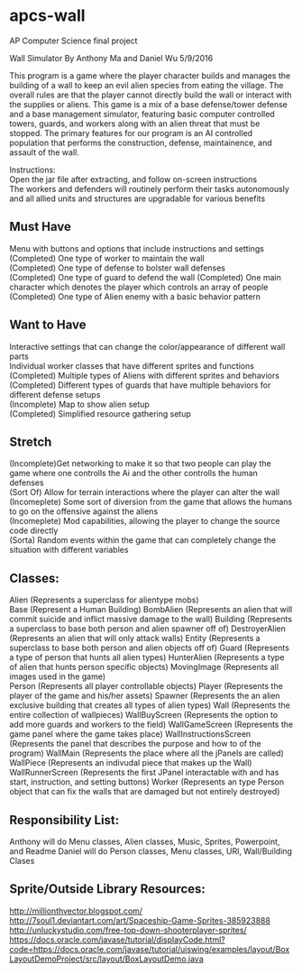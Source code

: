 # apcs-wall
AP Computer Science final project  

Wall Simulator By Anthony Ma and Daniel Wu 5/9/2016  

This program is a game where the player character builds and manages the building of a wall to keep an evil alien species from eating the village. The overall rules are that the player cannot directly build the wall or interact with the supplies or aliens. This game is a mix of a base defense/tower defense and a base management simulator, featuring basic computer controlled towers, guards, and workers along with an alien threat that must be stopped. The primary features for our program is an AI controlled population that performs the construction, defense, maintainence, and assault of the wall.

Instructions:  
Open the jar file after extracting, and follow on-screen instructions  
The workers and defenders will routinely perform their tasks autonomously and all allied units and structures are upgradable for various benefits  

Must Have
-----------------------------------------------------------------------------------
Menu with buttons and options that include instructions and settings    
(Completed) One type of worker to maintain the wall    
(Completed) One type of defense to bolster wall defenses    
(Completed) One type of guard to defend the wall 
(Completed) One main character which denotes the player which controls an array of people   
(Completed) One type of Alien enemy with a basic behavior pattern   

Want to Have
-----------------------------------------------------------------------------------
Interactive settings that can change the color/appearance of different wall parts  
Individual worker classes that have different sprites and functions  
(Completed) Multiple types of Aliens with different sprites and behaviors  
(Completed) Different types of guards that have multiple behaviors for different defense setups  
(Incomplete) Map to show alien setup   
(Completed) Simplified resource gathering setup  

Stretch
-----------------------------------------------------------------------------------
(Incomplete)Get networking to make it so that two people can play the game where one controlls the Ai and the other controlls the human defenses  
(Sort Of) Allow for terrain interactions where the player can alter the wall  
(Incomeplete) Some sort of diversion from the game that allows the humans to go on the offensive against the aliens  
(Incomeplete) Mod capabilities, allowing the player to change the source code directly  
(Sorta) Random events within the game that can completely change the situation with different variables  


Classes: 
-----------------------------------------------------------------------------------
Alien (Represents a superclass for alientype mobs)  
Base (Represent a Human Building) 
BombAlien (Represents an alien that will commit suicide and inflict massive damage to the wall) 
Building (Represents a superclass to base both person and alien spawner off of) 
DestroyerAlien (Represents an alien that will only attack walls)
Entity (Represents a superclass to base both person and alien objects off of) 
Guard (Represents a type of person that hunts all alien types) 
HunterAlien (Represents a type of alien that hunts person specific objects)
MovingImage (Represents all images used in the game)   
Person (Represents all player controllable objects)
Player (Represents the player of the game and his/her assets) 
Spawner (Represents the an alien exclusive building that creates all types of alien types) 
Wall (Represents the entire collection of wallpieces)
WallBuyScreen (Represents the option to add more guards and workers to the field) 
WallGameScreen (Represents the game panel where the game takes place)
WallInstructionsScreen (Represents the panel that describes the purpose and how to of the program)
WallMain (Represents the place where all the jPanels are called) 
WallPiece (Represents an indivudal piece that makes up the Wall)
WallRunnerScreen (Represents the first JPanel interactable with and has start, instruction, and setting buttons)
Worker (Represents an type Person object that can fix the walls that are damaged but not entirely destroyed) 

Responsibility List: 
-----------------------------------------------------------------------------------
Anthony will do Menu classes, Alien classes, Music, Sprites, Powerpoint, and Readme 
Daniel will do Person classes, Menu classes, URl, Wall/Building Clases 

Sprite/Outside Library Resources:
------------------------------------------------------------------------------------
http://millionthvector.blogspot.com/
http://7soul1.deviantart.com/art/Spaceship-Game-Sprites-385923888
http://unluckystudio.com/free-top-down-shooterplayer-sprites/
https://docs.oracle.com/javase/tutorial/displayCode.html?code=https://docs.oracle.com/javase/tutorial/uiswing/examples/layout/BoxLayoutDemoProject/src/layout/BoxLayoutDemo.java
